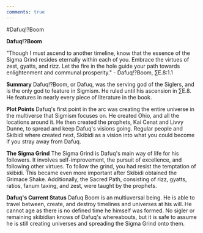 ```yaml
---
comments: true
---
```

#Dafuq!?Boom

**Dafuq!?Boom**

"Though I must ascend to another timeline, know that the essence of the Sigma Grind resides eternally within each of you. Embrace the virtues of zest, gyatts, and rizz. Let the fire in the hole guide your path towards enlightenment and communal prosperity."
\- Dafuq!?Boom, ∑E.8:1.1

**Summary**
Dafuq!?Boom, or Dafuq, was the serving god of the Siglers, and is the only god to feature in Sigmism. He ruled until his ascension in ∑E.8. He features in nearly every piece of literature in the book.

**Plot Points**
Dafuq's first point in the arc was creating the entire universe in the multiverse that Sigmism focuses on. He created Ohio, and all the locations around it. He then created the prophets, Kai Cenat and Livvy Dunne, to spread and keep Dafuq's visions going. Regular people and Skibidi where created next, Skibidi as a vision into what you could become if you stray away from Dafuq.

**The Sigma Grind**
The Sigma Grind is Dafuq's main way of life for his followers. It involves self-improvement, the pursuit of excellence, and following other virtues. To follow the grind, you had resist the temptation of skibidi. This became even more important after Skibidi obtained the Grimace Shake. Additionally, the Sacred Path, consisting of rizz, gyatts, ratios, fanum taxing, and zest, were taught by the prophets.

**Dafuq's Current Status**
Dafuq Boom is an multiuversal being. He is able to travel between, create, and destroy timelines and universes at his will. He cannot age as there is no defined time he himself was formed. No sigler or remaining skibidian knows of Dafuq's whereabouts, but it is safe to assume he is still creating universes and spreading the Sigma Grind onto them. 
